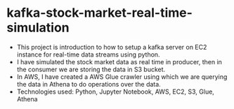 ﻿# kafka-stock-market-real-time-simulation

- This project is introduction to how to setup a kafka server on EC2 instance for real-time data streams using python.
- I have simulated the stock market data as real time in producer, then in the consumer we are storing the data in S3 bucket. 
- In AWS, I have created a AWS Glue crawler using which we are querying the data in Athena to do operations over the data.
- Technologies used: Python, Jupyter Notebook, AWS, EC2, S3, Glue, Athena
